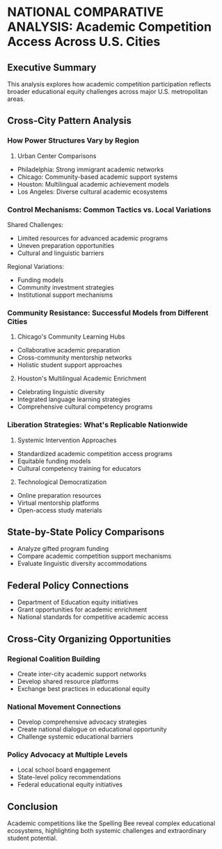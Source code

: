 # NATIONAL COMPARATIVE ANALYSIS: Academic Competition Access Across U.S. Cities
## Executive Summary
This analysis explores how academic competition participation reflects broader educational equity challenges across major U.S. metropolitan areas.

## Cross-City Pattern Analysis
### How Power Structures Vary by Region
1. Urban Center Comparisons
- Philadelphia: Strong immigrant academic networks
- Chicago: Community-based academic support systems
- Houston: Multilingual academic achievement models
- Los Angeles: Diverse cultural academic ecosystems

### Control Mechanisms: Common Tactics vs. Local Variations
Shared Challenges:
- Limited resources for advanced academic programs
- Uneven preparation opportunities
- Cultural and linguistic barriers

Regional Variations:
- Funding models
- Community investment strategies
- Institutional support mechanisms

### Community Resistance: Successful Models from Different Cities
1. Chicago's Community Learning Hubs
- Collaborative academic preparation
- Cross-community mentorship networks
- Holistic student support approaches

2. Houston's Multilingual Academic Enrichment
- Celebrating linguistic diversity
- Integrated language learning strategies
- Comprehensive cultural competency programs

### Liberation Strategies: What's Replicable Nationwide
1. Systemic Intervention Approaches
- Standardized academic competition access programs
- Equitable funding models
- Cultural competency training for educators

2. Technological Democratization
- Online preparation resources
- Virtual mentorship platforms
- Open-access study materials

## State-by-State Policy Comparisons
- Analyze gifted program funding
- Compare academic competition support mechanisms
- Evaluate linguistic diversity accommodations

## Federal Policy Connections
- Department of Education equity initiatives
- Grant opportunities for academic enrichment
- National standards for competitive academic access

## Cross-City Organizing Opportunities
### Regional Coalition Building
- Create inter-city academic support networks
- Develop shared resource platforms
- Exchange best practices in educational equity

### National Movement Connections
- Develop comprehensive advocacy strategies
- Create national dialogue on educational opportunity
- Challenge systemic educational barriers

### Policy Advocacy at Multiple Levels
- Local school board engagement
- State-level policy recommendations
- Federal educational equity initiatives

## Conclusion
Academic competitions like the Spelling Bee reveal complex educational ecosystems, highlighting both systemic challenges and extraordinary student potential.